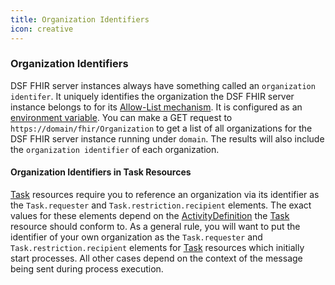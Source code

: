 ```yaml
---
title: Organization Identifiers
icon: creative
---
```


### Organization Identifiers
DSF FHIR server instances always have something called an `organization identifer`. It uniquely identifies the organization the DSF FHIR server instance belongs to for its [Allow-List mechanism](https://dsf.dev/intro/info/allowList.html). It is configured as an [environment variable](https://dsf.dev/operations/latest/fhir/configuration.html#dev-dsf-fhir-server-organization-identifier-value). You can make a GET request to `https://domain/fhir/Organization` to get a list of all organizations for the DSF FHIR server instance running under `domain`. The results will also include the `organization identifier` of each organization.  

#### Organization Identifiers in Task Resources
[Task](../fhir/task.md) resources require you to reference an organization via its identifier as the `Task.requester` and `Task.restriction.recipient` elements. The exact values for these elements depend on the [ActivityDefinition](../fhir/activitydefinition.md) the [Task](../fhir/task.md) resource should conform to. As a general rule, you will want to put the identifier of your own organization as the `Task.requester` and `Task.restriction.recipient` elements for [Task](../fhir/task.md) resources which initially start processes. All other cases depend on the context of the message being sent during process execution.